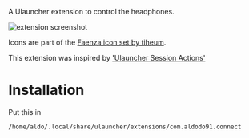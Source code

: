 A Ulauncher extension to control the headphones.

![extension screenshot](https://raw.githubusercontent.com/Aldodo91/Connect/main/exDarkMode.png)

Icons are part of the [Faenza icon set by tiheum](https://tiheum.deviantart.com/art/Faenza-Icons-173323228).

This extension was inspired by ['Ulauncher Session Actions'](https://github.com/seqizz/ulauncher-session-actions)

# Installation

Put this in

```
/home/aldo/.local/share/ulauncher/extensions/com.aldodo91.connect
```
